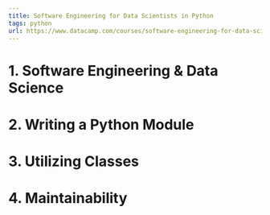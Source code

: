 ```yaml
---
title: Software Engineering for Data Scientists in Python
tags: python
url: https://www.datacamp.com/courses/software-engineering-for-data-scientists-in-python
---
```


# 1. Software Engineering & Data Science


# 2. Writing a Python Module


# 3. Utilizing Classes


# 4. Maintainability
